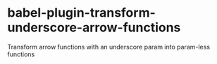 # babel-plugin-transform-underscore-arrow-functions
Transform arrow functions with an underscore param into param-less functions
